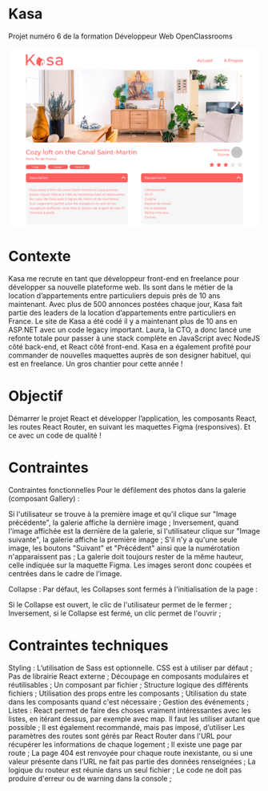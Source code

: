 # Kasa

Projet numéro 6 de la formation Développeur Web OpenClassrooms

![Kasa](/src/assets/images/D_Fiche-Logement.png)

# Contexte
Kasa me recrute en tant que développeur front-end en freelance pour développer sa nouvelle plateforme web. Ils sont dans le métier de la location d’appartements entre particuliers depuis près de 10 ans maintenant. Avec plus de 500 annonces postées chaque jour, Kasa fait partie des leaders de la location d’appartements entre particuliers en France. Le site de Kasa a été codé il y a maintenant plus de 10 ans en ASP.NET avec un code legacy important. Laura, la CTO, a donc lancé une refonte totale pour passer à une stack complète en JavaScript avec NodeJS côté back-end, et React côté front-end. Kasa en a également profité pour commander de nouvelles maquettes auprès de son designer habituel, qui est en freelance. Un gros chantier pour cette année !

# Objectif
Démarrer le projet React et développer l’application, les composants React, les routes React Router, en suivant les maquettes Figma (responsives). Et ce avec un code de qualité !

# Contraintes
Contraintes fonctionnelles
Pour le défilement des photos dans la galerie (composant Gallery) :

Si l'utilisateur se trouve à la première image et qu'il clique sur "Image précédente", la galerie affiche la dernière image ;
Inversement, quand l'image affichée est la dernière de la galerie, si l'utilisateur clique sur "Image suivante", la galerie affiche la première image ;
S'il n'y a qu'une seule image, les boutons "Suivant" et "Précédent" ainsi que la numérotation n'apparaissent pas ;
La galerie doit toujours rester de la même hauteur, celle indiquée sur la maquette Figma. Les images seront donc coupées et centrées dans le cadre de l’image.

Collapse : Par défaut, les Collapses sont fermés à l'initialisation de la page :

Si le Collapse est ouvert, le clic de l'utilisateur permet de le fermer ;
Inversement, si le Collapse est fermé, un clic permet de l'ouvrir ;

# Contraintes techniques

Styling : L’utilisation de Sass est optionnelle. CSS est à utiliser par défaut ;
Pas de librairie React externe ;
Découpage en composants modulaires et réutilisables ;
Un composant par fichier ;
Structure logique des différents fichiers ;
Utilisation des props entre les composants ;
Utilisation du state dans les composants quand c'est nécessaire ;
Gestion des événements ;
Listes : React permet de faire des choses vraiment intéressantes avec les listes, en itérant dessus, par exemple avec map. Il faut les utiliser autant que possible ;
Il est également recommandé, mais pas imposé, d’utiliser Les paramètres des routes sont gérés par React Router dans l'URL pour récupérer les informations de chaque logement ;
Il existe une page par route ;
La page 404 est renvoyée pour chaque route inexistante, ou si une valeur présente dans l’URL ne fait pas partie des données renseignées ;
La logique du routeur est réunie dans un seul fichier ;
Le code ne doit pas produire d'erreur ou de warning dans la console ;
